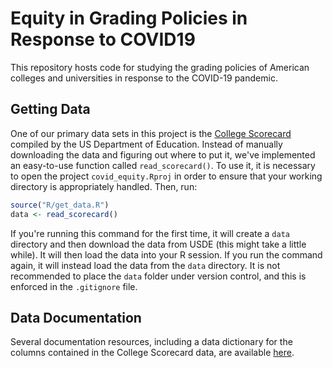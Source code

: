 # Equity in Grading Policies in Response to COVID19

This repository hosts code for studying the grading policies of American colleges and universities in response to the COVID-19 pandemic. 

## Getting Data

One of our primary data sets in this project is the [College Scorecard](https://catalog.data.gov/dataset/college-scorecard/resource/77d2e376-c5bb-46d7-a985-e214e009e36e) compiled by the US Department of Education. Instead of manually downloading the data and figuring out where to put it, we've implemented an easy-to-use function called `read_scorecard()`.
To use it, it is necessary to open the project `covid_equity.Rproj` in order to ensure that your working directory is appropriately handled. Then, run: 

```r
source("R/get_data.R")
data <- read_scorecard()
```

If you're running this command for the first time, it will create a `data` directory and then download the data from USDE (this might take a little while). It will then load the data into your R session. If you run the command again, it will instead load the data from the `data` directory. It is not recommended to place the `data` folder under version control, and this is enforced in the `.gitignore` file. 

## Data Documentation

Several documentation resources, including a data dictionary for the columns contained in the College Scorecard data, are available [here](https://collegescorecard.ed.gov/data/documentation/). 

